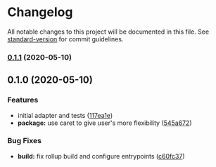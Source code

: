 # Changelog

All notable changes to this project will be documented in this file. See [standard-version](https://github.com/conventional-changelog/standard-version) for commit guidelines.

### [0.1.1](https://github.com/willsoto/casbin-objection-adapter/compare/v0.1.0...v0.1.1) (2020-05-10)

## 0.1.0 (2020-05-10)


### Features

* initial adapter and tests ([117ea1e](https://github.com/willsoto/casbin-objection-adapter/commit/117ea1e7152b195951be2c256124c3400db4ce36))
* **package:** use caret to give user's more flexibility ([545a672](https://github.com/willsoto/casbin-objection-adapter/commit/545a672c23345cf8525ee9fac2495bd483217702))


### Bug Fixes

* **build:** fix rollup build and configure entrypoints ([c60fc37](https://github.com/willsoto/casbin-objection-adapter/commit/c60fc378a177615187c113a397d1e5e36848115f))
